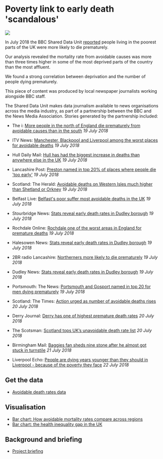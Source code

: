 # Poverty link to early death 'scandalous'

![](https://ichef.bbci.co.uk/news/624/cpsprodpb/14ABA/production/_102566648_gerardcomposite.jpg)

In July 2018 the BBC Shared Data Unit [reported](https://www.bbc.co.uk/news/uk-england-44853482) people living in the poorest parts of the UK were more likely to die prematurely.

Our analysis revealed the mortality rate from avoidable causes was more than three times higher in some of the most deprived parts of the country than the most affluent. 

We found a strong correlation between deprivation and the number of people dying prematurely.

This piece of content was produced by local newspaper journalists working alongside BBC staff.

The Shared Data Unit makes data journalism available to news organisations across the media industry, as part of a partnership between the BBC and the News Media Association. Stories generated by the partnership included:

* The i: [More people in the north of England die prematurely from avoidable causes than in the south](https://inews.co.uk/news/health/north-south-divide-premature-deaths/) *19 July 2018*
* ITV News: [Manchester, Blackpool and Liverpool among the worst places for avoidable deaths](http://www.itv.com/news/granada/2018-07-19/manchester-blackpool-and-liverpool-among-the-worst-places-for-avoidable-death/) *19 July 2018*
* Hull Daily Mail: [Hull has had the biggest increase in deaths than anywhere else in the UK](https://www.hulldailymail.co.uk/news/hull-east-yorkshire-news/hull-biggest-increase-deaths-anywhere-1801761) *19 July 2018*
* Lancashire Post: [Preston named in top 20% of places where people die 'too early'](https://www.lep.co.uk/news/health/preston-named-in-top-20-of-places-where-people-die-too-early-1-9258137) *19 July 2018*
* Scotland: The Herald: [Avoidable deaths on Western Isles much higher than Shetland or Orkney](http://www.heraldscotland.com/news/16362925.avoidable-deaths-on-western-isles-much-higher-than-shetland-or-orkney/) *19 July 2018*
* Belfast Live: [Belfast's poor suffer most avoidable deaths in the UK](https://www.belfastlive.co.uk/news/health/belfasts-poor-suffer-most-avoidable-14927591) *19 July 2018*
* Stourbridge News: [Stats reveal early death rates in Dudley borough](http://www.stourbridgenews.co.uk/news/16361852.stats-reveal-early-death-rates-in-dudley-borough/) *19 July 2018*
* Rochdale Online: [Rochdale one of the worst areas in England for premature deaths](http://www.rochdaleonline.co.uk/news-features/2/news-headlines/120577/rochdale-one-of-the-worst-areas-in-england-for-premature-deaths) *19 July 2018*
* Halesowen News: [Stats reveal early death rates in Dudley borough](http://www.halesowennews.co.uk/news/16361852.stats-reveal-early-death-rates-in-dudley-borough/) *19 July 2018*
* 2BR radio Lancashire: [Northerners more likely to die prematurely](https://www.2br.co.uk/news/local-news/2636439/northerners-more-likely-to-die-prematurely/) *19 July 2018*
* Dudley News: [Stats reveal early death rates in Dudley borough](http://www.dudleynews.co.uk/news/16361852.stats-reveal-early-death-rates-in-dudley-borough/) *19 July 2018*
* Portsmouth: The News: [Portsmouth and Gosport named in top 20 for men dying prematurely](https://www.portsmouth.co.uk/news/health/portsmouth-and-gosport-named-in-top-20-for-men-dying-prematurely-1-8572363https://www.portsmouth.co.uk/news/health/portsmouth-and-gosport-named-in-top-20-for-men-dying-prematurely-1-8572363) *19 July 2018*

* Scotland: The Times: [Action urged as number of avoidable deaths rises](https://www.thetimes.co.uk/article/action-urged-as-number-of-avoidable-deaths-rises-tn83dkz0s) *20 July 2018*
* Derry Journal: [Derry has one of highest premature death rates](https://www.derryjournal.com/news/health/derry-has-one-of-highest-premature-death-rates-1-8574509) *20 July 2018*




* The Scotsman: [Scotland tops UK’s unavoidable death rate list](https://www.scotsman.com/news/scotland-tops-uk-s-unavoidable-death-rate-list-1-4771409) *20 July 2018*
* Birmingham Mail: [Baggies fan sheds nine stone after he almost got stuck in turnstile](https://www.birminghammail.co.uk/news/midlands-news/baggies-fan-sheds-nine-stone-14934176) *21 July 2018*
* Liverpool Echo: [People are dying years younger than they should in Liverpool - because of the poverty they face](https://www.liverpoolecho.co.uk/news/liverpool-news/people-dying-years-younger-should-14937015) *22 July 2018*



## Get the data

* [Avoidable death rates data](https://docs.google.com/spreadsheets/d/1ZEiEkW6sLxV2C_Gq1gcfDM64at96eBWPntMxoU6Pq9M/edit?usp=sharing)

## Visualisation

* [Bar chart: How avoidable mortality rates compare across regions](https://ichef.bbci.co.uk/news/624/cpsprodpb/1622/production/_102566650_e51909dc-4f12-4ce1-9b2f-08d16f5a96d3.png)
* [Bar chart: the health inequality gap in the UK](https://ichef.bbci.co.uk/news/624/cpsprodpb/171CA/production/_102566649_chart-nations_avoidable_deaths_170718-latest.png)

## Background and briefing

* [Project briefing](https://docs.google.com/document/d/1FmSCbYFUVguU3oS3EOFdBnQn9lQHUYTuyiCNgpkMSrA/edit)

